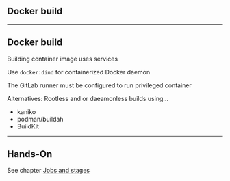 <!-- .slide: id="gitlab_docker" class="vertical-center" -->

<i class="fa-brands fa-docker fa-8x" style="float: right; color: var(--r-heading-color);"></i>

## Docker build

---

## Docker build

Building container image uses services [<i class="fa-solid fa-arrow-right-to-bracket"></i>](#/gitlab_services)

Use `docker:dind` for containerized Docker daemon

The GitLab runner must be configured to run privileged container

Alternatives: Rootless and or daeamonless builds using...

- kaniko [](https://github.com/GoogleContainerTools/kaniko)
- podman/buildah [](https://github.com/containers/buildah)
- BuildKit [](https://github.com/moby/buildkit)

---

## Hands-On

See chapter [Jobs and stages](/hands-on/2023-11-30/230_docker/exercise/)
